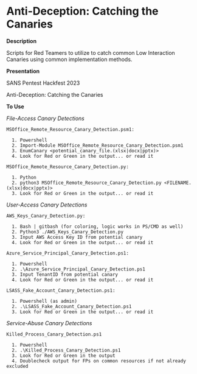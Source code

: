 # Anti-Deception: Catching the Canaries

**Description**

Scripts for Red Teamers to utilize to catch common Low Interaction Canaries using common implementation methods.

**Presentation**

SANS Pentest Hackfest 2023

Anti-Deception: Catching the Canaries


**To Use**

  _File-Access Canary Detections_

    MSOffice_Remote_Resource_Canary_Detection.psm1:
    
      1. Powershell
      2. Import-Module MSOffice_Remote_Resource_Canary_Detection.psm1
      3. EnumCanary <potential_canary_file.(xlsx|docx|pptx)>
      4. Look for Red or Green in the output... or read it

    MSOffice_Remote_Resource_Canary_Detection.py:
    
      1. Python
      2. python3 MSOffice_Remote_Resource_Canary_Detection.py <FILENAME.(xlsx|docx|pptx)>
      3. Look for Red or Green in the output... or read it

  _User-Access Canary Detections_
  
    AWS_Keys_Canary_Detection.py:
    
      1. Bash | gitbash (for coloring, logic works in PS/CMD as well)
      2. Python3 ./AWS_Keys_Canary_Detection.py
      3. Input AWS Access Key ID from potential canary
      4. Look for Red or Green in the output... or read it

    Azure_Service_Principal_Canary_Detection.ps1:
    
      1. Powershell
      2. .\Azure_Service_Principal_Canary_Detection.ps1
      3. Input TenantID from potential canary
      4. Look for Red or Green in the output... or read it
  
    LSASS_Fake_Account_Canary_Detection.ps1:
    
      1. Powershell (as admin)
      2. .\LSASS_Fake_Account_Canary_Detection.ps1
      3. Look for Red or Green in the output... or read it

  _Service-Abuse Canary Detections_

    Killed_Process_Canary_Detection.ps1

      1. Powershell
      2. .\Killed_Process_Canary_Detection.ps1
      3. Look for Red or Green in the output
      4. Doublecheck output for FPs on common resources if not already excluded
